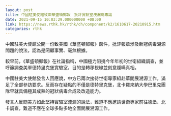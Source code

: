 ```yaml
---
layout: post
title: 中國駐美使館致函華盛頓郵報　批評實驗室洩漏病毒論
date: 2021-09-15 10:03:29.000000000 +08:00
link: https://news.rthk.hk/rthk/ch/component/k2/1610617-20210915.htm
categories: rthk
---
```


中國駐美大使館公開一份致美國《華盛頓郵報》函件，批評報章涉及新冠病毒溯源問題的說法，認為是罔顧事實、毫無根據。

較早前，《華盛頓郵報》在社論指稱，中國極力阻撓今年年初的世衛組織調查，並呼籲調查美軍德特里克堡實驗室，目的是轉移視線並刻意隱瞞真相。

中國駐美大使館發言人回應說，中方已兩次接待世衛專家組赴華開展溯源工作，滿足了全部參訪要求。反而存在疑點的不僅是德特里克堡，北卡羅來納大學巴里克團隊早就具備極其成熟的冠狀病毒合成及改造能力。

發言人反問美方如此堅持實驗室洩漏的說法，難道不應邀請世衛專家前往德堡、北卡調查，難道不應在全球多點多地全面開展溯源工作。
